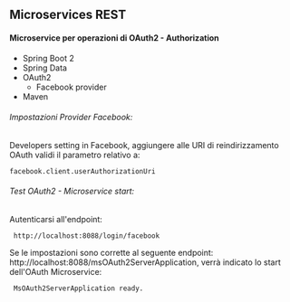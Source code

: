## Microservices REST

#### Microservice per operazioni di OAuth2 - Authorization

* Spring Boot 2
* Spring Data
* OAuth2 
  * Facebook provider
* Maven
  
###### Impostazioni Provider Facebook:
Developers setting in Facebook, aggiungere alle URI di reindirizzamento OAuth validi il parametro relativo a:
  ```
  facebook.client.userAuthorizationUri
  ```
  
###### Test OAuth2 - Microservice start:
Autenticarsi all'endpoint: 
  ```
   http://localhost:8088/login/facebook
  ```
  
Se le impostazioni sono corrette al seguente endpoint: http://localhost:8088/msOAuth2ServerApplication, verrà indicato lo start dell'OAuth Microservice: 

  ```
   MsOAuth2ServerApplication ready.
  ```